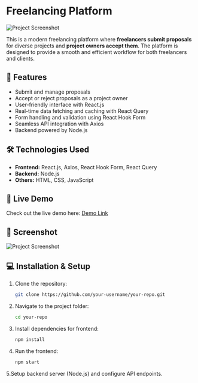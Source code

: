 # Freelancing Platform

![Project Screenshot](https://via.placeholder.com/800x400?text=Project+Screenshot)

This is a modern freelancing platform where **freelancers submit proposals** for diverse projects and **project owners accept them**. The platform is designed to provide a smooth and efficient workflow for both freelancers and clients.

## 🌟 Features
- Submit and manage proposals
- Accept or reject proposals as a project owner
- User-friendly interface with React.js
- Real-time data fetching and caching with React Query
- Form handling and validation using React Hook Form
- Seamless API integration with Axios
- Backend powered by Node.js

## 🛠️ Technologies Used
- **Frontend:** React.js, Axios, React Hook Form, React Query  
- **Backend:** Node.js  
- **Others:** HTML, CSS, JavaScript

## 🚀 Live Demo
Check out the live demo here: [Demo Link](https://your-demo-link.com)

## 📸 Screenshot
![Project Screenshot](https://via.placeholder.com/800x400?text=Project+Screenshot)

## 💻 Installation & Setup
1. Clone the repository:  
   ```bash
   git clone https://github.com/your-username/your-repo.git
2. Navigate to the project folder:
   ```bash
   cd your-repo

3. Install dependencies for frontend:
   ```bash
   npm install

4. Run the frontend:
   ```bash
   npm start

5.Setup backend server (Node.js) and configure API endpoints.


